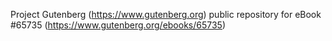 Project Gutenberg (https://www.gutenberg.org) public repository for
eBook #65735 (https://www.gutenberg.org/ebooks/65735)
